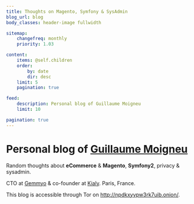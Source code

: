 ```yaml
---
title: Thoughts on Magento, Symfony & SysAdmin
blog_url: blog
body_classes: header-image fullwidth

sitemap:
    changefreq: monthly
    priority: 1.03

content:
    items: @self.children
    order:
        by: date
        dir: desc
    limit: 5
    pagination: true

feed:
    description: Personal blog of Guillaume Moigneu
    limit: 10

pagination: true
---
```


<div itemscope itemtype="http://schema.org/Person">

<h1>Personal blog of <a href="/guillaume-moigneu"><span itemprop="name">Guillaume Moigneu</span></a></h1>

<p>Random thoughts about <strong>eCommerce</strong> & <strong>Magento</strong>, <strong>Symfony2</strong>, privacy & sysadmin.</p>

<p><span itemprop="jobTitle">CTO</span> at <a href="https://www.gemmyo.com" itemprop="worksFor" itemscope itemtype="http://schema.org/Organization"><span itemprop="name">Gemmyo</span></a> & co-founder at <a href="https://kialy.com" itemprop="owns" itemscope itemtype="http://schema.org/Organization"><span itemprop="name">Kialy</span></a>. <span itemprop="workLocation" itemscope itemtype="http://schema.org/Place"><span itemprop="name">Paris, France</span></span>.</p>
<p>This blog is accessible through Tor on <a href="http://npdkxyvpw3rk7uib.onion/">http://npdkxyvpw3rk7uib.onion/</a>.

</div>